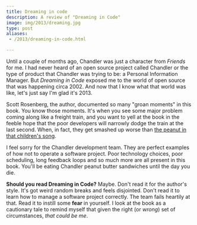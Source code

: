 ```yaml
---
title: Dreaming in code
description: A review of "Dreaming in Code"
image: img/2013/dreaming.jpg
type: post
aliases:
 - /2013/dreaming-in-code.html

---
```

Until a couple of months ago, Chandler was just a character from *Friends* for
me. I had never heard of an open source project called Chandler or the type of
product that Chandler was trying to be: a Personal Information Manager. But
*Dreaming in Code* exposed me to the world of open source that was happening
circa 2002. And now that I know what that world was like, let's just say I'm
glad it's 2013.

Scott Rosenberg, the author, documented so many "groan moments" in this book.
You know those moments. It's when you see some major problem coming along like
a freight train, and you want to yell at the book in the feeble hope that the
poor developers will narrowly dodge the train at the last second. When, in
fact, they get smashed up worse than [the peanut in that children's
song](http://www.youtube.com/watch?v=Oat1of0Z2iE).

I feel sorry for the Chandler development team. They are perfect examples of
how not to operate a software project. Poor technology choices, poor
scheduling, long feedback loops and so much more are all present in this book.
You'll be eating Chandler peanut butter sandwiches until the day you die.

**Should you read Dreaming in Code?** Maybe. Don't read it for the author's
style. It's got weird random breaks and feels disjointed. Don't read it to
learn how to manage a software project correctly. The team fails heartily at
that. Read it to instill some **fear** in yourself. I look at the book as a
cautionary tale to remind myself that given the right (or *wrong*) set of
circumstances, *that could be me*.
